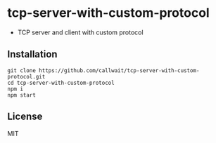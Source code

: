 # tcp-server-with-custom-protocol

* TCP server and client with custom protocol

## Installation

```
git clone https://github.com/callwait/tcp-server-with-custom-protocol.git
cd tcp-server-with-custom-protocol
npm i
npm start
```

## License
MIT
